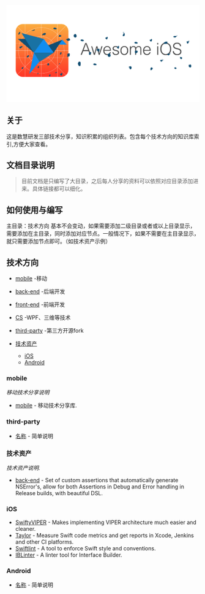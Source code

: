 <img src="https://raw.githubusercontent.com/vsouza/awesome-ios/master/awesome_logo.png">


## 关于
这是数慧研发三部技术分享，知识积累的组织列表。包含每个技术方向的知识库索引,方便大家查看。



## 文档目录说明 

> 目前文档是只编写了大目录，之后每人分享的资料可以依照对应目录添加进来。具体链接都可以细化。


## 如何使用与编写
主目录：技术方向 基本不会变动，如果需要添加二级目录或者或以上目录显示，需要添加在主目录，同时添加对应节点。一般情况下，如果不需要在主目录显示，就只需要添加节点即可。（如技术资产示例）

## 技术方向

- [mobile](#about) -移动

- [back-end](#how-to-use)  -后端开发

- [front-end](#courses) -前端开发

- [CS](#analytics) -WPF、三维等技术

- [third-party](#third-party) -第三方开源fork
- [技术资产](#技术资产)
    - [iOS](#iOS)
    - [Android](#Android)

### mobile
 *移动技术分享说明*
 
 * [mobile](https://github.com/dist-xdata-mobile/code-review) - 移动技术分享库.

### third-party
 * [名称](地址) - 简单说明


### 技术资产

 *技术资产说明.*

* [back-end](https://github.com/krzysztofzablocki/KZAsserts) - Set of custom assertions that automatically generate NSError's, allow for both Assertions in Debug and Error handling in Release builds, with beautiful DSL.


### iOS

* [SwiftyVIPER](https://github.com/codytwinton/SwiftyVIPER) - Makes implementing VIPER architecture much easier and cleaner.
* [Taylor](https://github.com/yopeso/Taylor) - Measure Swift code metrics and get reports in Xcode, Jenkins and other CI platforms.
* [Swiftlint](https://github.com/realm/SwiftLint) - A tool to enforce Swift style and conventions.
* [IBLinter](https://github.com/IBDecodable/IBLinter) - A linter tool for Interface Builder.



### Android
 * [名称](地址) - 简单说明



